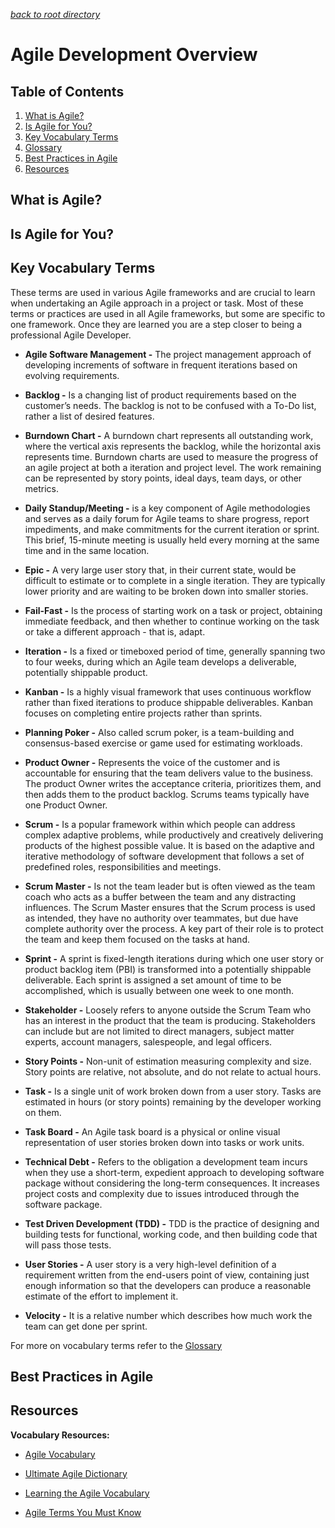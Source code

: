*[back to root directory](../../../)*

# Agile Development Overview

## Table of Contents

1. [What is Agile?](#whatIsAgile)
2. [Is Agile for You?](#isAgileForYou)
3. [Key Vocabulary Terms](#vocabTerms)
4. [Glossary](./GLOSSARY.md)
4. [Best Practices in Agile](#bestPractices)
5. [Resources](#resources)

<a name="whatIsAgile"></a>
## What is Agile?

<a name="isAgileForYou"></a>
## Is Agile for You?

<a name="vocabTerms"></a>
## Key Vocabulary Terms

These terms are used in various Agile frameworks and are crucial to learn when undertaking an Agile approach in a project or task. Most of these terms or practices are used in all Agile frameworks, but some are specific to one framework. Once they are learned you are a step closer to being a professional Agile Developer.

- **Agile Software Management -** The project management approach of developing increments of software in frequent iterations based on evolving requirements.

- **Backlog -** Is a changing list of product requirements based on the customer’s needs. The backlog is not to be confused with a To-Do list, rather a list of desired features.

- **Burndown Chart -** A burndown chart represents all outstanding work, where the vertical axis represents the backlog, while the horizontal axis represents time. Burndown charts are used to measure the progress of an agile project at both a iteration and project level. The work remaining can be represented by story points, ideal days, team days, or other metrics.

- **Daily Standup/Meeting -** is a key component of Agile methodologies and serves as a daily forum for Agile teams to share progress, report impediments, and make commitments for the current iteration or sprint. This brief, 15-minute meeting is usually held every morning at the same time and in the same location.

- **Epic -** A very large user story that, in their current state, would be difficult to estimate or to complete in a single iteration. They are typically lower priority and are waiting to be broken down into smaller stories.

- **Fail-Fast -** Is the process of starting work on a task or project, obtaining immediate feedback, and then whether to continue working on the task or take a different approach - that is, adapt.

- **Iteration -** Is a fixed or timeboxed period of time, generally spanning two to four weeks, during which an Agile team develops a deliverable, potentially shippable product.

- **Kanban -** Is a highly visual framework that uses continuous workflow rather than fixed iterations to produce shippable deliverables. Kanban focuses on completing entire projects rather than sprints.

- **Planning Poker -** Also called scrum poker, is a team-building and consensus-based exercise or game used for estimating workloads.

- **Product Owner -** Represents the voice of the customer and is accountable for ensuring that the team delivers value to the business. The product Owner writes the acceptance criteria, prioritizes them, and then adds them to the product backlog. Scrums teams typically have one Product Owner.

- **Scrum -** Is a popular framework within which people can address complex adaptive problems, while productively and creatively delivering products of the highest possible value. It is based on the adaptive and iterative methodology of software development that follows a set of predefined roles, responsibilities and meetings.

- **Scrum Master -** Is not the team leader but is often viewed as the team coach who acts as a buffer between the team and any distracting influences. The Scrum Master ensures that the Scrum process is used as intended, they have no authority over teammates, but due have complete authority over the process. A key part of their role is to protect the team and keep them focused on the tasks at hand.

- **Sprint -** A sprint is fixed-length iterations during which one user story or product backlog item (PBI) is transformed into a potentially shippable deliverable. Each sprint is assigned a set amount of time to be accomplished, which is usually between one week to one month.

- **Stakeholder -** Loosely refers to anyone outside the Scrum Team who has an interest in the product that the team is producing. Stakeholders can include but are not limited to direct managers, subject matter experts, account managers, salespeople, and legal officers.

- **Story Points -** Non-unit of estimation measuring complexity and size. Story points are relative, not absolute, and do not relate to actual hours.

- **Task -** Is a single unit of work broken down from a user story. Tasks are estimated in hours (or story points) remaining by the developer working on them.

- **Task Board -** An Agile task board is a physical or online visual representation of user stories broken down into tasks or work units.

- **Technical Debt -** Refers to the obligation a development team incurs when they use a short-term, expedient approach to developing software package without considering the long-term consequences. It increases project costs and complexity due to issues introduced through the software package.

- **Test Driven Development (TDD) -** TDD is the practice of designing and building tests for functional, working code, and then building code that will pass those tests.

- **User Stories -** A user story is a very high-level definition of a requirement written from the end-users point of view, containing just enough information so that the developers can produce a reasonable estimate of the effort to implement it.

- **Velocity -** It is a relative number which describes how much work the team can get done per sprint.

For more on vocabulary terms refer to the [Glossary](./GLOSSARY.md)

<a name="bestPractices"></a>
## Best Practices in Agile

<a name="resources"></a>
## Resources

**Vocabulary Resources:**

- [Agile Vocabulary](http://www.telerik.com/teampulse/agile-vocabulary)

- [Ultimate Agile Dictionary](https://www.smartsheet.com/ultimate-agile-dictionary)

- [Learning the Agile Vocabulary](https://www.captechconsulting.com/blogs/learning-the-agile-vocabulary)

- [Agile Terms You Must Know](https://blog.taiga.io/agile-terms-you-must-know.html)
